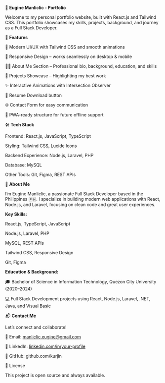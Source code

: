 🚀 **Eugine Manliclic - Portfolio**

Welcome to my personal portfolio website, built with React.js and Tailwind CSS.
This portfolio showcases my skills, projects, background, and journey as a Full Stack Developer.


📌 **Features**

🎨 Modern UI/UX with Tailwind CSS and smooth animations

🌙 Responsive Design – works seamlessly on desktop & mobile

🧑‍💻 About Me Section – Professional bio, background, education, and skills

📂 Projects Showcase – Highlighting my best work

✨ Interactive Animations with Intersection Observer

📄 Resume Download button

🌐 Contact Form for easy communication

📱 PWA-ready structure for future offline support


🛠️ **Tech Stack**

Frontend: React.js, JavaScript, TypeScript

Styling: Tailwind CSS, Lucide Icons

Backend Experience: Node.js, Laravel, PHP

Database: MySQL

Other Tools: Git, Figma, REST APIs

📖 **About Me**

I’m Eugine Manliclic, a passionate Full Stack Developer based in the Philippines 🇵🇭.
I specialize in building modern web applications with React, Node.js, and Laravel, focusing on clean code and great user experiences.

**Key Skills:**

React.js, TypeScript, JavaScript

Node.js, Laravel, PHP

MySQL, REST APIs

Tailwind CSS, Responsive Design

Git, Figma

**Education & Background:**

🎓 Bachelor of Science in Information Technology, Quezon City University (2020–2024)

💻 Full Stack Development projects using React, Node.js, Laravel, .NET, Java, and Visual Basic

📬 **Contact Me**

Let’s connect and collaborate!

📧 Email: manliclic.eugine@gmail.com

💼 LinkedIn: [linkedin.com/in/your-profile](https://www.linkedin.com/in/eugine-manliclic-89b9b8377/)

🐙 GitHub: github.com/kurjin



📜 License

This project is open source and always available.
